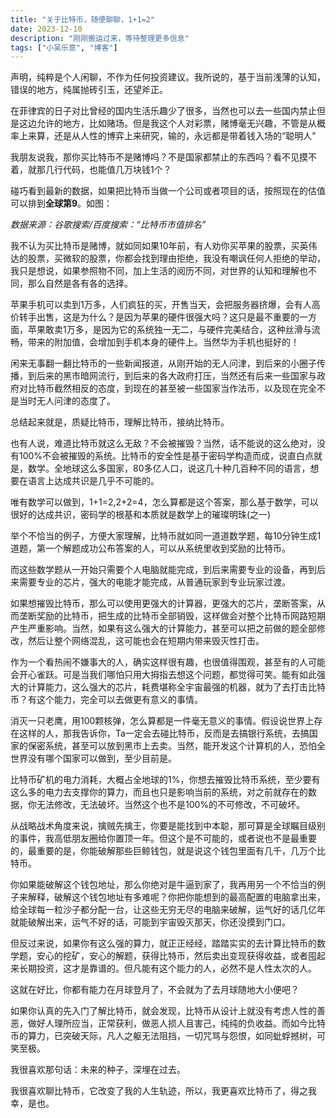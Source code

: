 ```yaml
---
title: "关于比特币，随便聊聊，1+1=2"
date: 2023-12-10
description: "刚刚搬运过来，等待整理更多信息"
tags: ["小吴乐意", "博客"]
---
```


声明，纯粹是个人闲聊，不作为任何投资建议。我所说的，基于当前浅薄的认知，错误的地方，纯属抛砖引玉，还望斧正。

在菲律宾的日子对比曾经的国内生活乐趣少了很多，当然也可以去一些国内禁止但是这边允许的地方，比如赌场。但是我这个人对彩票，赌博毫无兴趣，不管是从概率上来算，还是从人性的博弈上来研究，输的，永远都是带着钱入场的“聪明人”

我朋友说我，那你买比特币不是赌博吗？不是国家都禁止的东西吗？看不见摸不着，就那几行代码，也能值几万块钱1个？

碰巧看到最新的数据，如果把比特币当做一个公司或者项目的话，按照现在的估值可以排到**全球第9**。如图：


*数据来源：谷歌搜索/百度搜索：“比特币市值排名”*

我不认为买比特币是赌博，就如同如果10年前，有人劝你买苹果的股票，买英伟达的股票，买微软的股票，你都会找到理由拒绝，我没有嘲讽任何人拒绝的举动，我只是想说，如果参照物不同，加上生活的阅历不同，对世界的认知和理解也不同，那么自然是各有各的选择。

苹果手机可以卖到1万多，人们疯狂的买，开售当天，会把服务器挤爆，会有人高价转手出售，这是为什么？是因为苹果的硬件很强大吗？这只是最不重要的一方面，苹果敢卖1万多，是因为它的系统独一无二，与硬件完美结合，这种丝滑与流畅，带来的附加值，会增加到手机本身的硬件上。当然华为手机也挺好的！

闲来无事翻一翻比特币的一些新闻报道，从刚开始的无人问津，到后来的小圈子传播，到后来的黑市暗网流行，到后来的各大政府打压，当然还有后来一些国家与政府对比特币截然相反的态度，到现在的甚至被一些国家当作法币，以及现在完全不是当时无人问津的态度了。

总结起来就是，质疑比特币，理解比特币，接纳比特币。

也有人说，难道比特币就这么无敌？不会被摧毁？当然，话不能说的这么绝对，没有100%不会被摧毁的系统。比特币的安全性是基于密码学构造而成，说直白点就是，数学。全地球这么多国家，80多亿人口，说这几十种几百种不同的语言，想要在语言上达成共识是几乎不可能的。


唯有数学可以做到，1+1=2,2+2=4，怎么算都是这个答案，那么基于数学，可以很好的达成共识，密码学的根基和本质就是数学上的璀璨明珠(之一)

举个不恰当的例子，方便大家理解，比特币就如同一道道数学题，每10分钟生成1道题，第一个解题成功公布答案的人，可以从系统里收到奖励的比特币。

而这些数学题从一开始只需要个人电脑就能完成，到后来需要专业的设备，再到后来需要专业的芯片，强大的电能才能完成，从普通玩家到专业玩家过渡。

如果想摧毁比特币，那么可以使用更强大的计算器，更强大的芯片，垄断答案，从而垄断奖励的比特币，把生成的比特币全部销毁，这样做会对整个比特币网路短期产生严重影响。当然，如果有这么强大的计算能力，甚至可以把之前做的题全部修改，然后让整个网络混乱，这可能也会在短期内带来毁灭性打击。

作为一个看热闹不嫌事大的人，确实这样很有趣，也很值得围观，甚至有的人可能会开心雀跃。可是当我们哪怕只用大拇指去想这个问题，都觉得可笑。能有如此强大的计算能力，这么强大的芯片，耗费堪称全宇宙最强的机器，就为了去打击比特币？有这个能力，完全可以去做更有意义的事情。

消灭一只老鹰，用100颗核弹，怎么算都是一件毫无意义的事情。假设说世界上存在这样的人，那我告诉你，Ta一定会去碰比特币，反而是去搞银行系统，去搞国家的保密系统，甚至可以放到黑市上去卖。当然，能开发这个计算机的人，恐怕全世界没有哪个国家可以做到，至少目前是。

比特币矿机的电力消耗，大概占全地球的1%，你想去摧毁比特币系统，至少要有这么多的电力去支撑你的算力，而且也只是影响当前的系统，对之前就存在的数据，你无法修改，无法破坏。当然这个也不是100%的不可修改，不可破坏。

从战略战术角度来说，擒贼先擒王，你要是能找到中本聪，那可算是全球瞩目级别的事件，我高低朋友圈给你置顶一年。但这个是不可能的，或者说也不是最重要的，最重要的是，你能破解那些巨鲸钱包，就是说这个钱包里面有几千，几万个比特币。

你如果能破解这个钱包地址，那么你绝对是牛逼到家了，我再用另一个不恰当的例子来解释，破解这个钱包地址有多难呢？你把你能想到的最高配置的电脑拿出来，给全球每一粒沙子都分配一台，让这些无穷无尽的电脑来破解，运气好的话几亿年就能破解出来，运气不好的话，可能到宇宙毁灭那天，你还没摸到门口。

但反过来说，如果你有这么强的算力，就正正经经，踏踏实实的去计算比特币的数学题，安心的挖矿，安心的解题，获得比特币，然后卖出变现获得收益，或者囤起来长期投资，这才是靠谱的。但凡能有这个能力的人，必然不是人性太次的人。

这就在好比，你都有能力在月球登月了，不会就为了去月球随地大小便吧？

如果你认真的先入门了解比特币，就会发现，比特币从设计上就没有考虑人性的善恶，做好人理所应当，正常获利，做恶人损人且害己，纯纯的负收益。而如今比特币的算力，已突破天际，凡人之躯无法阻挡，一切咒骂与怨恨，如同蚍蜉撼树，可笑至极。

我很喜欢那句话：未来的种子，深埋在过去。

我很喜欢聊比特币，它改变了我的人生轨迹，所以，我更喜欢比特币了，得之我幸，是也。
